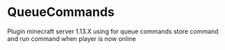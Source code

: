 # QueueCommands
Plugin minecraft server 1.13.X using for queue commands store command and run command when player is now online
